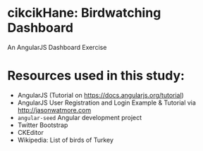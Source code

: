 # cikcikHane: Birdwatching Dashboard
An AngularJS Dashboard Exercise

# Resources used in this study:
* AngularJS (Tutorial on https://docs.angularjs.org/tutorial)
* AngularJS User Registration and Login Example & Tutorial via http://jasonwatmore.com
* `angular-seed` Angular development project
* Twitter Bootstrap
* CKEditor
* Wikipedia: List of birds of Turkey 


